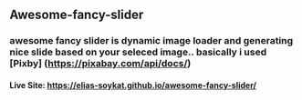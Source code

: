 ## Awesome-fancy-slider


### awesome fancy slider is dynamic image loader and generating nice slide based on your seleced image.. basically i used [Pixby] (https://pixabay.com/api/docs/)



#### Live Site: https://elias-soykat.github.io/awesome-fancy-slider/
